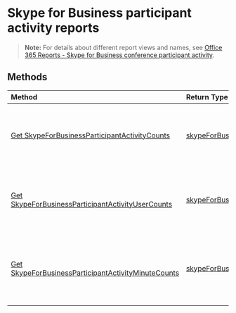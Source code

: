 # Skype for Business participant activity reports

> **Note:** For details about different report views and names, see [Office 365 Reports - Skype for Business conference participant activity](https://support.office.com/client/Skype-for-Business-Online-conference-participant-activity-c3c89995-65dd-4715-9e38-bb244c742c6b).

## Methods

| Method                                   | Return Type                              | Description                              |
| :--------------------------------------- | :--------------------------------------- | :--------------------------------------- |
| [Get SkypeForBusinessParticipantActivityCounts](../api/reportroot_skypeforbusinessparticipantactivitycounts.md) | [skypeForBusinessParticipantActivityCounts](../api/reportroot_skypeforbusinessparticipantactivitycounts.md#response) | Get a Skype for Business participant activity counts report. |
| [Get SkypeForBusinessParticipantActivityUserCounts](../api/reportroot_skypeforbusinessparticipantactivityusercounts.md) | [skypeForBusinessParticipantActivityUserCounts](../api/reportroot_skypeforbusinessparticipantactivityusercounts.md#response) | Get a Skype for Business participant activity user counts report. |
| [Get SkypeForBusinessParticipantActivityMinuteCounts](../api/reportroot_skypeforbusinessparticipantactivityminutecounts.md) | [skypeForBusinessParticipantActivityMinuteCounts](../api/reportroot_skypeforbusinessparticipantactivityminutecounts.md#response) | Get a Skype for Business participant activity minute counts report. |
